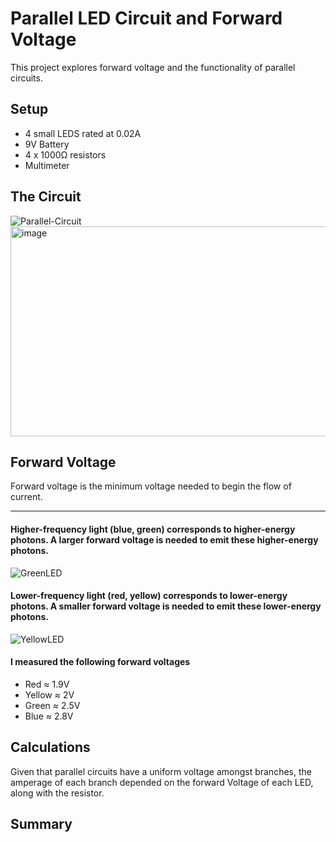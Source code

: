# Parallel LED Circuit and Forward Voltage
This project explores forward voltage and the functionality of parallel circuits.

## Setup
* 4 small LEDS rated at 0.02A
* 9V Battery
* 4 x 1000Ω resistors
* Multimeter

## The Circuit
![Parallel-Circuit](https://github.com/user-attachments/assets/1f92e7cd-8548-4d49-bce9-434f5014572d)
<img width="736" height="336" alt="image" src="https://github.com/user-attachments/assets/ce25fedc-557d-4670-989f-73ed31cced24" />

## Forward Voltage
Forward voltage is the minimum voltage needed to begin the flow of current.

--- 

#### Higher-frequency light (blue, green) corresponds to higher-energy photons. A larger forward voltage is needed to emit these higher-energy photons.
![GreenLED](https://github.com/user-attachments/assets/da359e6f-9024-4d2a-9afc-1f5160e758df)

#### Lower-frequency light (red, yellow) corresponds to lower-energy photons. A smaller forward voltage is needed to emit these lower-energy photons.
![YellowLED](https://github.com/user-attachments/assets/1448bc86-52fc-4c75-b27c-1d8c9f4d04dc)

#### I measured the following forward voltages
* Red ≈ 1.9V
* Yellow ≈ 2V
* Green ≈ 2.5V
* Blue ≈ 2.8V

## Calculations
Given that parallel circuits have a uniform voltage amongst branches, the amperage of each branch depended on the forward Voltage of each LED, along with the resistor.



## Summary

